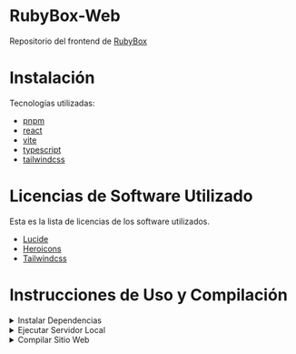 # RubyBox-Web 
Repositorio del frontend de [RubyBox](https://rubybox.franciscosolis.cl/)

# Instalación
Tecnologías utilizadas:
- [pnpm](https://pnpm.io/)
- [react](https://react.dev/)
- [vite](https://vitejs.dev)
- [typescript](https://typescriptlang.org)
- [tailwindcss](https://tailwindcss.com)

# Licencias de Software Utilizado
Esta es la lista de licencias de los software utilizados.
- [Lucide](https://lucide.dev/license)
- [Heroicons](https://heroicons.com/license)
- [Tailwindcss](https://github.com/tailwindlabs/tailwindcss/blob/main/LICENSE)

# Instrucciones de Uso y Compilación
<details>
  <summary>Instalar Dependencias</summary>

Utiliza el siguiente comando para instalar las dependencias
  ```sh
pnpm install
  ```
</details>

<details>
  <summary>Ejecutar Servidor Local</summary>

  Utiliza el siguiente comando para ejecutar el servidor local
  ```sh
pnpm run dev
  ```
</details>

<details>
  <summary>Compilar Sitio Web</summary>

  Utiliza el siguiente comando para compilar el sitio web (será guardado en `dist/`)
  ```sh
pnpm run build
  ```
</details>

